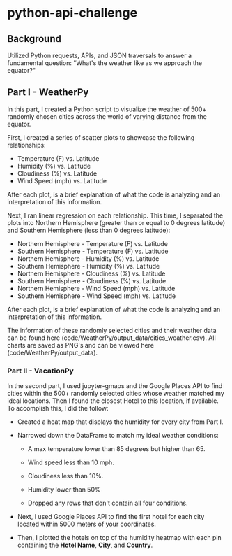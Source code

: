 # python-api-challenge

## Background

Utilized Python requests, APIs, and JSON traversals to answer a fundamental question: "What's the weather like as we approach the equator?"

## Part I - WeatherPy

In this part, I created a Python script to visualize the weather of 500+ randomly chosen cities across the world of varying distance from the equator. 

First, I created a series of scatter plots to showcase the following relationships:

* Temperature (F) vs. Latitude
* Humidity (%) vs. Latitude
* Cloudiness (%) vs. Latitude
* Wind Speed (mph) vs. Latitude

After each plot, is a brief explanation of what the code is analyzing and an interpretation of this information.

Next, I ran linear regression on each relationship. This time, I separated the plots into Northern Hemisphere (greater than or equal to 0 degrees latitude) and Southern Hemisphere (less than 0 degrees latitude):

* Northern Hemisphere - Temperature (F) vs. Latitude
* Southern Hemisphere - Temperature (F) vs. Latitude
* Northern Hemisphere - Humidity (%) vs. Latitude
* Southern Hemisphere - Humidity (%) vs. Latitude
* Northern Hemisphere - Cloudiness (%) vs. Latitude
* Southern Hemisphere - Cloudiness (%) vs. Latitude
* Northern Hemisphere - Wind Speed (mph) vs. Latitude
* Southern Hemisphere - Wind Speed (mph) vs. Latitude

After each plot, is a brief explanation of what the code is analyzing and an interpretation of this information.

The information of these randomly selected cities and their weather data can be found here (code/WeatherPy/output_data/cities_weather.csv). All charts are saved as PNG's and can be viewed here (code/WeatherPy/output_data).

### Part II - VacationPy

In the second part, I used jupyter-gmaps and the Google Places API to find cities within the 500+ randomly selected cities whose weather matched my ideal locations. Then I found the closest Hotel to this location, if available. To accomplish this, I did the follow:

* Created a heat map that displays the humidity for every city from Part I.

* Narrowed down the DataFrame to match my ideal weather conditions:

  * A max temperature lower than 85 degrees but higher than 65.

  * Wind speed less than 10 mph.

  * Cloudiness less than 10%.

  * Humidity lower than 50%

  * Dropped any rows that don't contain all four conditions. 

* Next, I used Google Places API to find the first hotel for each city located within 5000 meters of your coordinates.

* Then, I plotted the hotels on top of the humidity heatmap with each pin containing the **Hotel Name**, **City**, and **Country**.


